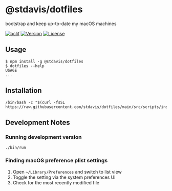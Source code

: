 # @stdavis/dotfiles

bootstrap and keep up-to-date my macOS machines

[![oclif](https://img.shields.io/badge/cli-oclif-brightgreen.svg)](https://oclif.io)
[![Version](https://img.shields.io/npm/v/@stdavis/dotfiles.svg)](https://npmjs.org/package/@stdavis/dotfiles)
[![License](https://img.shields.io/npm/l/@stdavis/dotfiles.svg)](https://github.com/stdavis/dotfiles/blob/master/package.json)

## Usage

```sh-session
$ npm install -g @stdavis/dotfiles
$ dotfiles --help
USAGE
...
```

## Installation

```sh-session
/bin/bash -c "$(curl -fsSL https://raw.githubusercontent.com/stdavis/dotfiles/main/src/scripts/install.sh)"
```

## Development Notes

### Running development version

`./bin/run`

### Finding macOS preference plist settings

1. Open `~/Library/Preferences` and switch to list view
1. Toggle the setting via the system preferences UI
1. Check for the most recently modified file
